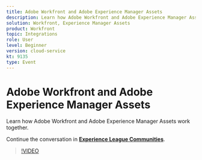```yaml
---
title: Adobe Workfront and Adobe Experience Manager Assets
description: Learn how Adobe Workfront and Adobe Experience Manager Assets work together.
solution: Workfront, Experience Manager Assets
product: Workfront
topic: Integrations
role: User
level: Beginner
version: cloud-service
kt: 9135
type: Event
---
```


# Adobe Workfront and Adobe Experience Manager Assets

Learn how Adobe Workfront and Adobe Experience Manager Assets work together.

Continue the conversation in **[Experience League Communities](https://adobe.ly/3kHfJED)**.

>[!VIDEO](https://video.tv.adobe.com/v/337578/?quality=12&learn=on&hidetitle=true)